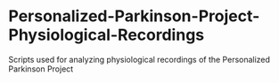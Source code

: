 # Personalized-Parkinson-Project-Physiological-Recordings
Scripts used for analyzing physiological recordings of the Personalized Parkinson Project
